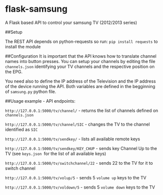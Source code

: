 # flask-samsung
A Flask based API to control your samsung TV (2012/2013 series)

##Setup

The REST API depends on python-requests so run: `pip install requests` to install the module

##Configuration
It is important that the API knows how to translate channel names into button presses. You can setup your channels by editing the file `channels.json` identifying your TV channels and the respective position on the EPG.

You need also to define the IP address of the Television and the IP address of the device running the API. Both variables are defined in the begginning of `samsung.py` python file.

##Usage example - API endpoints:

`http://127.0.0.1:5000/tv/channel/` - returns the list of channels defined on `channels.json`

`http://127.0.0.1:5000/tv/channel/SIC` - changes the TV to the channel identified as `SIC`

`http://127.0.0.1:5000/tv/sendkey/` - lists all available remote keys

`http://127.0.0.1:5000/tv/sendkey/KEY_CHUP` - sends key Channel Up to the TV (see `keys.json `for the list of all available keys)

`http://127.0.0.1:5000/tv/switchchannel/22` - sends 22 to the TV for it to switch channel

`http://127.0.0.1:5000/tv/volup/5` - sends 5 `volume up` keys to the TV

`http://127.0.0.1:5000/tv/voldown/5` - sends 5 `volume down` keys to the TV
